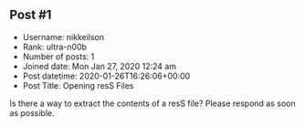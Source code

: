 ## Post #1
- Username: nikkeilson
- Rank: ultra-n00b
- Number of posts: 1
- Joined date: Mon Jan 27, 2020 12:24 am
- Post datetime: 2020-01-26T16:26:06+00:00
- Post Title: Opening resS Files

Is there a way to extract the contents of a resS file? Please respond as soon as possible.
